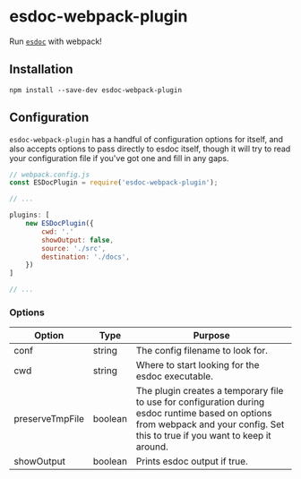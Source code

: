# esdoc-webpack-plugin

Run [`esdoc`](https://esdoc.org) with webpack!

## Installation
```
npm install --save-dev esdoc-webpack-plugin
```

## Configuration

`esdoc-webpack-plugin` has a handful of configuration options for itself, and
also accepts options to pass directly to esdoc itself, though it will try to
read your configuration file if you've got one and fill in any gaps.

```js
// webpack.config.js
const ESDocPlugin = require('esdoc-webpack-plugin');

// ...

plugins: [
    new ESDocPlugin({
        cwd: '.'
        showOutput: false,
        source: './src',
        destination: './docs',
    })
]

// ...
```

### Options

Option          | Type    | Purpose
--------------- | ------- | --------------------------------------------------------------
conf            | string  | The config filename to look for.
cwd             | string  | Where to start looking for the esdoc executable.
preserveTmpFile | boolean | The plugin creates a temporary file to use for configuration during esdoc runtime based on options from webpack and your config. Set this to true if you want to keep it around.
showOutput      | boolean | Prints esdoc output if true.

